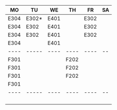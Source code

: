 |MO  |TU   |WE  |TH  |FR  |SA|
|----|-----|----|----|----|--|
|E304|E302*|E401|    |E302|  |
|E304|E302 |E401|    |E302|  |
|E304|E302 |E401|    |E302|  |
|E304|     |E401|    |    |  |
|----|-----|----|----|----|--|
|F301|     |    |F202|    |  |
|F301|     |    |F202|    |  |
|F301|     |    |F202|    |  |
|F301|     |    |    |    |  |
|----|-----|----|----|----|--|
|    |     |    |    |    |  |
|    |     |    |    |    |  |
|    |     |    |    |    |  |
|    |     |    |    |    |  |
